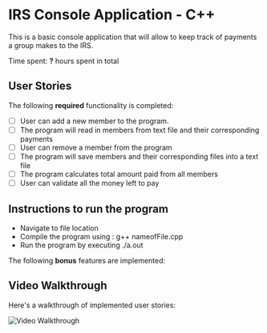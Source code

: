 # IRS Console Application - C++

This is a basic console application that will allow to keep track of payments a group makes 
to the IRS. 

Time spent: **?** hours spent in total

## User Stories

The following **required** functionality is completed:

- [ ] User can add a new member to the program. 
- [ ] The program will read in members from text file and their corresponding payments
- [ ] User can remove a member from the program
- [ ] The program will save members and their corresponding files into a text file 
- [ ] The program calculates total amount paid from all members 
- [ ] User can validate all the money left to pay 

## Instructions to run the program

- Navigate to file location
- Compile the program using : g++ nameofFile.cpp
- Run the program by executing ./a.out 

The following **bonus** features are implemented:


## Video Walkthrough

Here's a walkthrough of implemented user stories:

<img src='http://g.recordit.co/R0Uia1UCLl.gif' title='Video Walkthrough' width='' alt='Video Walkthrough' />
